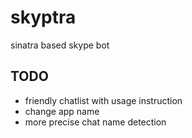 # skyptra

sinatra based skype bot

## TODO

* friendly chatlist with usage instruction
* change app name
* more precise chat name detection
